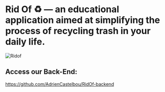 # Rid Of ♻️ — an educational application aimed at simplifying the process of recycling trash in your daily life.
![Ridof](https://user-images.githubusercontent.com/82381064/196821893-8c0e6341-5a60-41f5-a4d4-3a530ec55570.png)

## Access our Back-End: 
https://github.com/AdrienCastelbou/RidOf-backend

